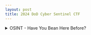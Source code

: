 ```yaml
---
layout: post
title: 2024 DoD Cyber Sentinel CTF
---
```


<details>
<summary> OSINT - Have You Bean Here Before?</summary>
<br>

# Summary

This challenge gave you a photo, as seen below, and asked to find the MAC address of the WiFi the user was connected to.

<br>
<div class="center-image">
    <img src="{{site.url}}/assets/images/CTF/Sentinel2024/bean/OSINT_bean.png" alt="Bean Challenge" width="500"/>
</div>
<br>

![Bean Challenge]({{site.url}}/assets/images/CTF/Sentinel2024/bean/OSINT_bean.png){:.centered; width="500";}

# Solution

The first step in solving this OSINT challenge is to identify the location of the photo. The first thing I did was look for identifying information in the photo. Looking at the coffee cup, we can see a logo "PAUL" on the side facing us. 

<br>
<div class="center-image">
    <img src="{{site.url}}/assets/images/CTF/Sentinel2024/bean/Paul.png" alt="Paul Cup" width="200"/>
</div>
<br>

Using Google, I simply searched for "Paul Restaurant", which the first result was the website for [Paul French Bakery & Cafe](https://www.pauldmv.com/). Navigating to the Locations Tab, we can see the following locations:

<br>
<div class="center-image">
    <img src="{{site.url}}/assets/images/CTF/Sentinel2024/bean/Locations.png" alt="Paul Locations" width="600"/>
</div>
<br>

I then did research on each location, looking around on Google Street View until I found [this view of the restaurant](https://www.google.com/maps/place/PAUL/@38.9026998,-77.0296509,3a,75y,244.78h,79.07t/data=!3m6!1e1!3m4!1st0gdbpUCz3dH3h2pBbWo3w!2e0!7i16384!8i8192!4m15!1m8!3m7!1s0x89b7b7945ffccc1d:0xa31a1c637f46a13f!2s1275+K+St+NW,+1275+K+St+NW,+Washington,+DC+20005!3b1!8m2!3d38.9028463!4d-77.0292336!16s%2Fg%2F12hlgng30!3m5!1s0x89b7b7945ff74921:0x2b9bb7d6fb61081a!8m2!3d38.9027468!4d-77.0293581!16s%2Fg%2F11bwt9_wgs?entry=ttu). This narrowed it down to the location at 1275 K Street in Washington DC. The view looked identical to the one in the image, as you could see the building in the background and it matched the skyline from the original image. 

Now that we had the street location, we needed to figure out how to track down what the BSSID of the AP to solve the challenge. I had no idea how to do this, so I just googled "WiFi Map Online" and [a site called Wiggle](https://wigle.net/) showed up. This was arguably the coolest part of the challenge for me, as I learned about this site's feature to collect and display beacon frames from the general public. Using this site, I navigated to the address of the location I chose and I saw quite a few SSIDs available to look at:

<br>
<div class="center-image">
    <img src="{{site.url}}/assets/images/CTF/Sentinel2024/bean/Wiggle.png" alt="Wiggle Results" width="600"/>
</div>
<br>

I noticed that one of the options available was "Paul Guest" which I assumed the target would be using as he was a guest at this restaurant. Clicking on that option, I saw the following information:

<br>
<div class="center-image">
    <img src="{{site.url}}/assets/images/CTF/Sentinel2024/bean/Paul_Guest.png" alt="Paul Guest WiFi" width="600"/>
</div>
<br>

This BSSID was the correct one, giving me the flag of

**C1{6C:CD:D6:BD:5B:51}**

<details>